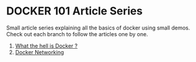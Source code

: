 # DOCKER 101 Article Series
Small article series explaining all the basics of docker using small demos. Check out each branch to follow the articles one by one.

1.  [What the hell is Docker ?](https://sam-thomas.medium.com/what-the-hell-is-this-docker-72401a414f08)
2. [Docker Networking](https://sam-thomas.medium.com/docker-networks-af93e7d718db)